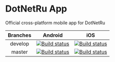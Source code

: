 # DotNetRu App
Official cross-platform mobile app for DotNetRu

| Branches | Android | iOS  |
|:-------------:|:-------------:|:-----:|
| develop     | [![Build status](https://build.mobile.azure.com/v0.1/apps/d88bbc78-9a83-4700-a3f1-cd76cbd4a249/branches/develop/badge)](https://mobile.azure.com) | [![Build status](https://build.mobile.azure.com/v0.1/apps/c354b957-1495-4cf3-851b-da22c7f36e6e/branches/develop/badge)](https://mobile.azure.com) |
| master      | [![Build status](https://build.mobile.azure.com/v0.1/apps/d88bbc78-9a83-4700-a3f1-cd76cbd4a249/branches/master/badge)](https://mobile.azure.com)     |   [![Build status](https://build.mobile.azure.com/v0.1/apps/c354b957-1495-4cf3-851b-da22c7f36e6e/branches/master/badge)](https://mobile.azure.com) |

